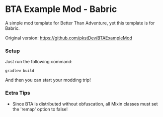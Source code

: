 # BTA Example Mod - Babric

A simple mod template for Better Than Adventure, yet this template is for Babric.

Original version: https://github.com/pkstDev/BTAExampleMod

### Setup

Just run the following command:
```shell
gradlew build
```
And then you can start your modding trip!

### Extra Tips

* Since BTA is distributed without obfuscation, all Mixin classes must set the 'remap' option to false!
